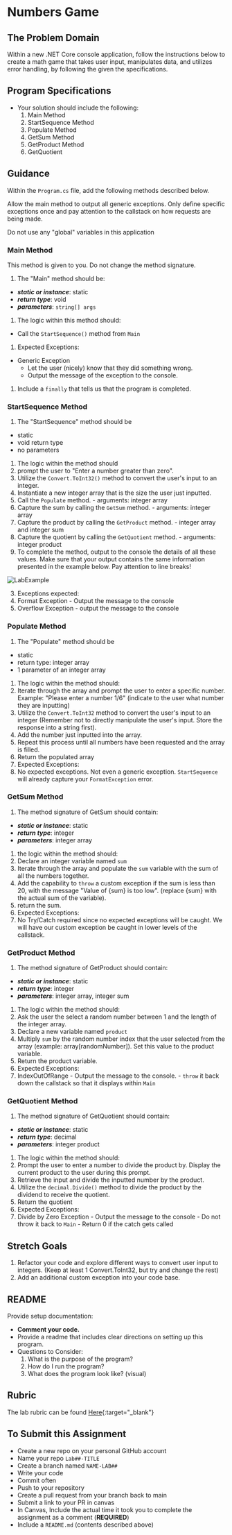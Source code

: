 # Numbers Game

## The Problem Domain
Within a new .NET Core console application, follow the instructions below to create a math game that takes user input, manipulates data, and utilizes error handling, by following the given the specifications.

## Program Specifications
- Your solution should include the following:
  1. Main Method
  1. StartSequence Method
  1. Populate Method
  1. GetSum Method
  1. GetProduct Method
  1. GetQuotient

## Guidance

Within the `Program.cs` file, add the following methods described below.

Allow the main method to output all generic exceptions. Only define specific exceptions once and pay attention to the callstack on how requests are being made.

Do not use any "global" variables in this application

### Main Method
This method is given to you. Do not change the method signature.

1. The "Main" method should be:
  - ***static or instance***: static
  - ***return type***: void
  - ***parameters***: `string[] args`
1. The logic within this method should:
  - Call the `StartSequence()` method from `Main`

1. Expected Exceptions:
  - Generic Exception
    - Let the user (nicely) know that they did something wrong.
    - Output the message of the exception to the console.

1. Include a `finally` that tells us that the program is completed.

### StartSequence Method
1. The "StartSequence" method should be
  - static
  - void return type
  - no parameters
1. The logic within the method should
  1. prompt the user to "Enter a number greater than zero".
  1. Utilize the `Convert.ToInt32()` method to convert the user's input to an integer.
  1. Instantiate a new integer array that is the size the user just inputted.
  1. Call the `Populate` method.
    - arguments: integer array
  1. Capture the sum by calling the `GetSum` method.
    - arguments: integer array
  1. Capture the product by calling the `GetProduct` method.
    - integer array and integer sum
  1. Capture the quotient by calling the `GetQuotient` method.
    - arguments: integer product
  1. 	To complete the method, output to the console the details of all these values. Make sure that your output contains the same information presented in the example below. Pay attention to line breaks!

![LabExample](./lab-example.png)

3. Exceptions expected:
  1. Format Exception
    - Output the message to the console
  1. Overflow Exception
    - output the message to the console


### Populate Method
1. The "Populate" method should be
  - static
  - return type: integer array
  - 1 parameter of an integer array
1. The logic within the method should:
  1. Iterate through the array and prompt the user to enter a specific number. Example: "Please enter a number 1/6" (indicate to the user what number they are inputting)
  1. Utilize the `Convert.ToInt32` method to convert the user's input to an integer (Remember not to directly manipulate the user's input. Store the response into a string first).
  1. Add the number just inputted into the array.
  1. Repeat this process until all numbers have been requested and the array is filled.
  1. Return the populated array
1. Expected Exceptions:
  1. No expected exceptions. Not even a generic exception. `StartSequence` will already capture your `FormatException` error.

### GetSum Method
1. The method signature of GetSum should contain:
  - ***static or instance***: static
  - ***return type***: integer
  - ***parameters***: integer array
1. the logic within the method should:
  1. Declare an integer variable named `sum`
  1. Iterate through the array and populate the `sum` variable with the sum of all the numbers together.
  1. Add the capability to `throw` a custom exception if the sum is less than 20, with the message "Value of {sum} is too low". (replace {sum} with the actual sum of the variable).
  1. return the sum.
1. Expected Exceptions:
  1. No Try/Catch required since no expected exceptions will be caught. We will have our custom exception be caught in lower levels of the callstack.

### GetProduct Method
1. The method signature of GetProduct should contain:
  - ***static or instance***: static
  - ***return type***: integer
  - ***parameters***: integer array, integer sum
1. The logic within the method should:
  1. Ask the user the select a random number between 1 and the length of the integer array.
  1. Declare a new variable named `product`
  1. Multiply `sum` by the random number index that the user selected from the array (example: array[randomNumber]). Set this value to the product variable.
  1. Return the product variable.
1. Expected Exceptions:
  1. IndexOutOfRange
    - Output the message to the console.
    - `throw` it back down the callstack so that it displays within `Main`


### GetQuotient Method
1. The method signature of GetQuotient should contain:
  - ***static or instance***: static
  - ***return type***: decimal
  - ***parameters***: integer product
1. The logic within the method should:
  1. Prompt the user to enter a number to divide the product by. Display the current product to the user during this prompt.
  1. Retrieve the input and divide the inputted number by the product.
  1. Utilize the `decimal.Divide()` method to divide the product by the dividend to receive the quotient.
  1. Return the quotient
1. Expected Exceptions:
  1. Divide by Zero Exception
    - Output the message to the console
    - Do not throw it back to `Main`
    - Return 0 if the catch gets called

## Stretch Goals
1. Refactor your code and explore different ways to convert user input to integers. (Keep at least 1 Convert.ToInt32, but try and change the rest)
2. Add an additional custom exception into your code base.

## README
Provide setup documentation:
- **Comment your code.**
- Provide a readme that includes clear directions on setting up this program.
- Questions to Consider:
  1. What is the purpose of the program?
  1. How do I run the program?
  1. What does the program look like? (visual)

## Rubric

The lab rubric can be found [Here](../../resources/rubric){:target="_blank"}

## To Submit this Assignment
- Create a new repo on your personal GitHub account
- Name your repo `Lab##-TITLE`
- Create a branch named `NAME-LAB##`
- Write your code
- Commit often
- Push to your repository
- Create a pull request from your branch back to main
- Submit a link to your PR in canvas
- In Canvas, Include the actual time it took you to complete the assignment as a comment (**REQUIRED**)
- Include a `README.md` (contents described above)
